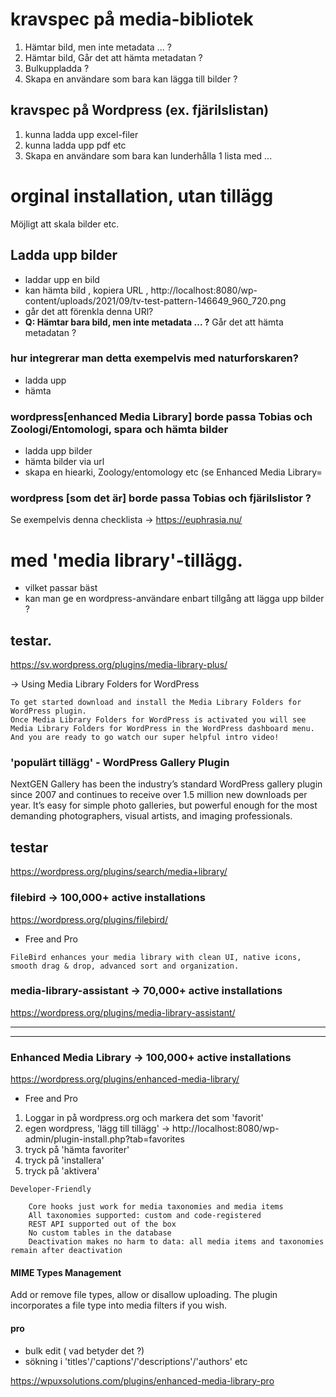 # kravspec på media-bibliotek
1. Hämtar  bild, men inte metadata ... ?
2. Hämtar bild, Går det att hämta metadatan ? 
3. Bulkuppladda ?
4. Skapa en användare som bara kan lägga till bilder ?

## kravspec på Wordpress (ex. fjärilslistan) 
1. kunna ladda upp excel-filer
2. kunna ladda upp pdf etc
3. Skapa en användare som bara kan lunderhålla 1 lista med ...

# orginal installation, utan tillägg

Möjligt att skala bilder etc.

## Ladda upp bilder
- laddar upp en bild 
- kan hämta bild , kopiera URL , http://localhost:8080/wp-content/uploads/2021/09/tv-test-pattern-146649_960_720.png 
- går det att förenkla denna URl?
- **Q: Hämtar bara bild, men inte metadata ... ?** Går det att hämta metadatan ?

### hur integrerar man detta exempelvis med naturforskaren?
- ladda upp
- hämta

### wordpress[enhanced Media Library] borde passa Tobias och Zoologi/Entomologi, spara och hämta bilder
- ladda upp bilder
- hämta bilder via url
- skapa en hiearki, Zoology/entomology etc (se Enhanced Media Library=

### wordpress [som det är] borde passa Tobias och fjärilslistor ?
Se exempelvis denna checklista -> https://euphrasia.nu/ 



# med 'media library'-tillägg.
- vilket passar bäst
- kan man ge en wordpress-användare enbart tillgång att lägga upp bilder ?

## testar.
https://sv.wordpress.org/plugins/media-library-plus/

-> Using Media Library Folders for WordPress 
```
To get started download and install the Media Library Folders for WordPress plugin. 
Once Media Library Folders for WordPress is activated you will see Media Library Folders for WordPress in the WordPress dashboard menu. 
And you are ready to go watch our super helpful intro video!
```

### 'populärt tillägg' - WordPress Gallery Plugin

NextGEN Gallery has been the industry’s standard WordPress gallery plugin since 2007 and continues to receive over 1.5 million new downloads per year. It’s easy for simple photo galleries, but powerful enough for the most demanding photographers, visual artists, and imaging professionals.

## testar
https://wordpress.org/plugins/search/media+library/ 

### filebird -> 100,000+ active installations  
https://wordpress.org/plugins/filebird/ 
- Free and Pro

```
FileBird enhances your media library with clean UI, native icons, smooth drag & drop, advanced sort and organization.
```

### media-library-assistant -> 70,000+ active installations 
https://wordpress.org/plugins/media-library-assistant/ 

----------------------------------------------------------------------

----------------------------------------------------------------------

### Enhanced Media Library -> 100,000+ active installations 
https://wordpress.org/plugins/enhanced-media-library/
- Free and Pro

1. Loggar in på wordpress.org och markera det som 'favorit'
2. egen wordpress, 'lägg till tillägg' -> http://localhost:8080/wp-admin/plugin-install.php?tab=favorites 
3. tryck på 'hämta favoriter'
4. tryck på 'installera'
5. tryck på 'aktivera'

```
Developer-Friendly

    Core hooks just work for media taxonomies and media items
    All taxonomies supported: custom and code-registered
    REST API supported out of the box
    No custom tables in the database
    Deactivation makes no harm to data: all media items and taxonomies remain after deactivation

```

#### MIME Types Management

Add or remove file types, allow or disallow uploading.
The plugin incorporates a file type into media filters if you wish. 

#### pro
- bulk edit ( vad betyder det ?)
- sökning i 'titles'/'captions'/'descriptions'/'authors' etc

https://wpuxsolutions.com/plugins/enhanced-media-library-pro
